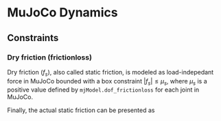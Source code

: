 # MuJoCo Dynamics

## Constraints
### Dry friction (frictionloss)
Dry friction ($f_s$), also called static friction, is modeled as load-indepedant force in MuJoCo bounded with a box constraint $\lvert f_s \rvert \leq \mu_s$, where $\mu_s$ is a positive value defined by `mjModel.dof_frictionloss` for each joint in MuJoCo.

Finally, the actual static friction can be presented as 
